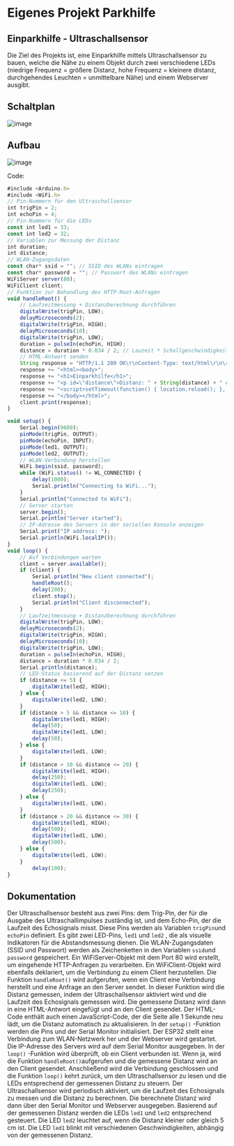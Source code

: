 # Eigenes Projekt Parkhilfe

## Einparkhilfe - Ultraschallsensor

Die Ziel des Projekts ist, eine Einparkhilfe mittels Ultraschallsensor zu bauen, welche die Nähe zu einem Objekt durch zwei verschiedene LEDs (niedrige Frequenz = größere Distanz, hohe Frequenz = kleinere distanz, durchgehendes Leuchten = unmittelbare Nähe) und einem Webserver ausgibt.

## Schaltplan
![image](https://github.com/imilev-tgm/Einparkhilfe/assets/119353531/3e32f5ec-513a-46ce-960b-b3e3e3db82a9)


## Aufbau

![image](https://github.com/imilev-tgm/Einparkhilfe/assets/119353531/a952919b-d0b2-4113-ad10-33d47df5656f)


Code:

```jsx
#include <Arduino.h>
#include <WiFi.h>
// Pin-Nummern für den Ultraschallsensor
int trigPin = 2;
int echoPin = 4;
// Pin-Nummern für die LEDs
const int led1 = 33;
const int led2 = 32;
// Variablen zur Messung der Distanz
int duration;
int distance;
// WLAN-Zugangsdaten
const char* ssid = ""; // SSID des WLANs eintragen
const char* password = ""; // Passwort des WLANs eintragen
WiFiServer server(80);
WiFiClient client;
// Funktion zur Behandlung des HTTP-Root-Anfragen
void handleRoot() {
	// Laufzeitmessung + Distanzberechnung durchführen
	digitalWrite(trigPin, LOW);
	delayMicroseconds(2);
	digitalWrite(trigPin, HIGH);
	delayMicroseconds(10);
	digitalWrite(trigPin, LOW);
	duration = pulseIn(echoPin, HIGH);
	distance = duration * 0.034 / 2; // Lauzeit * Schallgeschwindigkeit(= 343m/s) / 2 um Distanz in cm zu berechnen
	// HTML-Antwort senden
	String response = "HTTP/1.1 200 OK\r\nContent-Type: text/html\r\n\r\n";
	response += "<html><body>";
	response += "<h1>Einparkhilfe</h1>";
	response += "<p id=\"distance\">Distanz: " + String(distance) + " cm</p>";
	response += "<script>setTimeout(function() { location.reload(); }, 1000);</script>";
	response += "</body></html>";
	client.print(response);
}

void setup() {
	Serial.begin(9600);
	pinMode(trigPin, OUTPUT);
	pinMode(echoPin, INPUT);
	pinMode(led1, OUTPUT);
	pinMode(led2, OUTPUT);
	// WLAN-Verbindung herstellen
	WiFi.begin(ssid, password);
	while (WiFi.status() != WL_CONNECTED) {
		delay(1000);
		Serial.println("Connecting to WiFi...");
	}
	Serial.println("Connected to WiFi");
	// Server starten
	server.begin();
	Serial.println("Server started");
	// IP-Adresse des Servers in der seriellen Konsole anzeigen
	Serial.print("IP address: ");
	Serial.println(WiFi.localIP());
}
void loop() {
	// Auf Verbindungen warten
	client = server.available();
	if (client) {
		Serial.println("New client connected");
		handleRoot();
		delay(200);
		client.stop();
		Serial.println("Client disconnected");
	}
	// Laufzeitmessung + Distanzberechnung durchführen
	digitalWrite(trigPin, LOW);
	delayMicroseconds(2);
	digitalWrite(trigPin, HIGH);
	delayMicroseconds(10);
	digitalWrite(trigPin, LOW);
	duration = pulseIn(echoPin, HIGH);
	distance = duration * 0.034 / 2;
	Serial.println(distance);
	// LED-Status basierend auf der Distanz setzen
	if (distance <= 5) {
		digitalWrite(led2, HIGH);
	} else {
		digitalWrite(led2, LOW);
	}
	if (distance > 5 && distance <= 10) {
		digitalWrite(led1, HIGH);
		delay(50);
		digitalWrite(led1, LOW);
		delay(50);
	} else {
		digitalWrite(led1, LOW);
	}
	if (distance > 10 && distance <= 20) {
		digitalWrite(led1, HIGH);
		delay(250);
		digitalWrite(led1, LOW);
		delay(250);
	} else {
		digitalWrite(led1, LOW);
	}
	if (distance > 20 && distance <= 30) {
		digitalWrite(led1, HIGH);
		delay(500);
		digitalWrite(led1, LOW);
		delay(500);
	} else {
		digitalWrite(led1, LOW);
	}
		delay(100);
}
```

## Dokumentation

Der Ultraschallsensor besteht aus zwei Pins: dem Trig-Pin, der für die Ausgabe des Ultraschallimpulses zuständig ist, und dem Echo-Pin, der die Laufzeit des Echosignals misst. Diese Pins werden als Variablen `trigPin`und `echoPin` definiert.
Es gibt zwei LED-Pins, `led1` und `led2` , die als visuelle Indikatoren für die Abstandsmessung dienen.
Die WLAN-Zugangsdaten (SSID und Passwort) werden als Zeichenketten in den Variablen `ssid`und
`password` gespeichert.
Ein WiFiServer-Objekt mit dem Port 80 wird erstellt, um eingehende HTTP-Anfragen zu verarbeiten. Ein WiFiClient-Objekt wird ebenfalls deklariert, um die Verbindung zu einem Client herzustellen.
Die Funktion `handleRoot()` wird aufgerufen, wenn ein Client eine Verbindung herstellt und eine Anfrage an den Server sendet. In dieser Funktion wird die Distanz gemessen, indem der Ultraschallsensor aktiviert wird und die Laufzeit des Echosignals gemessen wird. Die gemessene Distanz wird dann in eine HTML-Antwort eingefügt und an den Client gesendet. Der HTML-Code enthält auch einen JavaScript-Code, der die Seite
alle 1 Sekunde neu lädt, um die Distanz automatisch zu aktualisieren.
In der `setup()` -Funktion werden die Pins und der Serial Monitor initialisiert. Der ESP32 stellt eine
Verbindung zum WLAN-Netzwerk her und der Webserver wird gestartet. Die IP-Adresse des Servers wird
auf dem Serial Monitor ausgegeben.
In der `loop()` -Funktion wird überprüft, ob ein Client verbunden ist. Wenn ja, wird die Funktion `handleRoot()`aufgerufen und die gemessene Distanz wird an den Client gesendet. Anschließend wird die Verbindung geschlossen und die Funktion `loop()` kehrt zurück, um den Ultraschallsensor zu lesen und die LEDs entsprechend der gemessenen Distanz zu steuern. Der Ultraschallsensor wird periodisch aktiviert, um die Laufzeit des Echosignals zu messen und die Distanz zu berechnen. Die berechnete Distanz wird dann über den Serial Monitor und Webserver ausgegeben. Basierend auf der gemessenen Distanz werden die LEDs `led1` und `led2` entsprechend gesteuert. Die LED
`led2` leuchtet auf, wenn die Distanz kleiner oder gleich 5 cm ist. Die LED `led1` blinkt mit verschiedenen Geschwindigkeiten, abhängig von der gemessenen Distanz.
